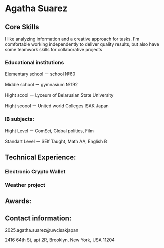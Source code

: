 # Agatha Suarez
## Core Skills
I like analyzing information and a creative approach for tasks. I'm comfortable working independently to deliver quality results, but also have some teamwork skills for collaborative projects
### Educational institutions
Elementary school ー school №60

Middle school ー gymnasium №192

Hight scool ー Lyceum of Belarusian State University 

Hight scoool ー United world Colleges ISAK Japan 

### IB subjects:

Hight Level ー ComSci, Global politics, Film

Standart Level ー SElf Taught, Math AA, English B

## Technical Experience:
### Electronic Crypto Wallet
### Weather project

## Awards:

## Contact information: 

2025.agatha.suarez@uwcisakjapan

2416 64th St, apt 2R, Brooklyn, New York, USA 11204
